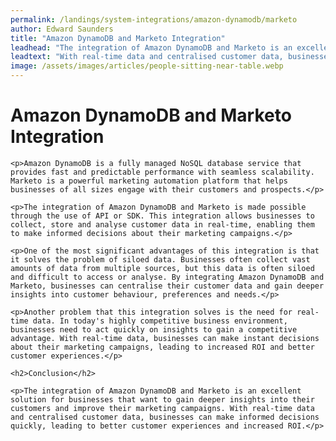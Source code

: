 ```yaml
---
permalink: /landings/system-integrations/amazon-dynamodb/marketo
author: Edward Saunders
title: "Amazon DynamoDB and Marketo Integration"
leadhead: "The integration of Amazon DynamoDB and Marketo is an excellent solution for businesses that want to gain deeper insights into their customers and improve their marketing campaigns"
leadtext: "With real-time data and centralised customer data, businesses can make informed decisions quickly, leading to better customer experiences and increased ROI."
image: /assets/images/articles/people-sitting-near-table.webp
---
```

<div class="arttext">	<h1>Amazon DynamoDB and Marketo Integration</h1>

	<p>Amazon DynamoDB is a fully managed NoSQL database service that provides fast and predictable performance with seamless scalability. Marketo is a powerful marketing automation platform that helps businesses of all sizes engage with their customers and prospects.</p>

	<p>The integration of Amazon DynamoDB and Marketo is made possible through the use of API or SDK. This integration allows businesses to collect, store and analyse customer data in real-time, enabling them to make informed decisions about their marketing campaigns.</p>

	<p>One of the most significant advantages of this integration is that it solves the problem of siloed data. Businesses often collect vast amounts of data from multiple sources, but this data is often siloed and difficult to access or analyse. By integrating Amazon DynamoDB and Marketo, businesses can centralise their customer data and gain deeper insights into customer behaviour, preferences and needs.</p>

	<p>Another problem that this integration solves is the need for real-time data. In today's highly competitive business environment, businesses need to act quickly on insights to gain a competitive advantage. With real-time data, businesses can make instant decisions about their marketing campaigns, leading to increased ROI and better customer experiences.</p>

	<h2>Conclusion</h2>

	<p>The integration of Amazon DynamoDB and Marketo is an excellent solution for businesses that want to gain deeper insights into their customers and improve their marketing campaigns. With real-time data and centralised customer data, businesses can make informed decisions quickly, leading to better customer experiences and increased ROI.</p>

</div>